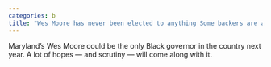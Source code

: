 ```yaml
---
categories: b
title: "Wes Moore has never been elected to anything Some backers are already eyeing the White House"
---
```

Maryland’s Wes Moore could be the only Black governor in the country next year. A lot of hopes — and scrutiny — will come along with it.